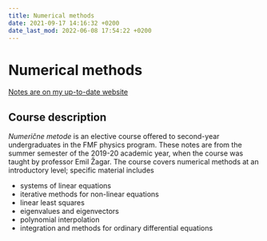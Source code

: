 ```yaml
---
title: Numerical methods
date: 2021-09-17 14:16:32 +0200
date_last_mod: 2022-06-08 17:54:22 +0200
---
```

# Numerical methods

[Notes are on my up-to-date website](https://www.ejmastnak.com/notes/fmf/fmf/)

## Course description
*Numerične metode* is an elective course offered to second-year undergraduates in the FMF physics program. These notes are from the summer semester of the 2019-20 academic year, when the course was taught by professor Emil Žagar. The course covers numerical methods at an introductory level; specific material includes
- systems of linear equations
- iterative methods for non-linear equations
- linear least squares
- eigenvalues and eigenvectors
- polynomial interpolation
- integration and methods for ordinary differential equations
